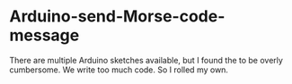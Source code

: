 # Arduino-send-Morse-code-message
There are multiple Arduino sketches available, but I found the to be overly cumbersome. We write too much code. So I rolled my own. 
